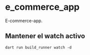 # e_commerce_app

E-commerce-app.


## Mantener el watch activo
```
dart run build_runner watch -d
```